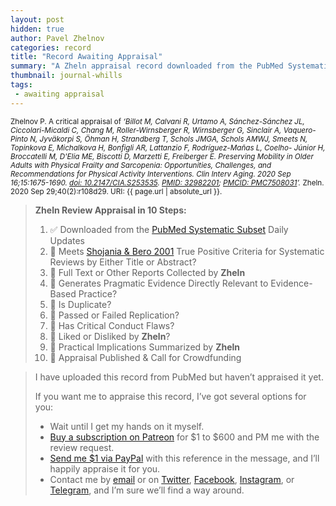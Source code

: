 ```yaml
---
layout: post
hidden: true
author: Pavel Zhelnov
categories: record
title: "Record Awaiting Appraisal"
summary: "A Zheln appraisal record downloaded from the PubMed Systematic Subset daily updates."
thumbnail: journal-whills
tags:
 - awaiting appraisal
---
```


<small id="citation">Zhelnov P. A critical appraisal of _‘Billot M, Calvani R, Urtamo A, Sánchez-Sánchez JL, Ciccolari-Micaldi C, Chang M, Roller-Wirnsberger R, Wirnsberger G, Sinclair A, Vaquero-Pinto N, Jyväkorpi S, Öhman H, Strandberg T, Schols JMGA, Schols AMWJ, Smeets N, Topinkova E, Michalkova H, Bonfigli AR, Lattanzio F, Rodríguez-Mañas L, Coelho- Júnior H, Broccatelli M, D'Elia ME, Biscotti D, Marzetti E, Freiberger E. Preserving Mobility in Older Adults with Physical Frailty and Sarcopenia: Opportunities, Challenges, and Recommendations for Physical Activity Interventions. Clin Interv Aging. 2020 Sep 16;15:1675-1690. [doi: 10.2147/CIA.S253535](https://doi.org/10.2147/CIA.S253535). [PMID: 32982201](https://pubmed.gov/32982201); [PMCID: PMC7508031](https://ncbi.nlm.nih.gov/pmc/PMC7508031)’._ Zheln. 2020 Sep 29;40(2):r108d29. URI: {{ page.url | absolute_url }}.</small>

> **Zheln Review Appraisal in 10 Steps:**
>
> 1. ✅ Downloaded from the [PubMed Systematic Subset](https://github.com/p1m-ortho/qs-global-ortho-search-queries/blob/global-sr-query/README.md) Daily Updates
> 2. 🔄 Meets [Shojania & Bero 2001](https://www.researchgate.net/publication/11820967_Taking_Advantage_of_the_Explosion_of_Systematic_Reviews_An_Efficient_MEDLINE_Search_Strategy) True Positive Criteria for Systematic Reviews by Either Title or Abstract?
> 3. 🔄 Full Text or Other Reports Collected by **Zheln**
> 4. 🔄 Generates Pragmatic Evidence Directly Relevant to Evidence-Based Practice?
> 5. 🔄 Is Duplicate?
> 6. 🔄 Passed or Failed Replication?
> 7. 🔄 Has Critical Conduct Flaws?
> 8. 🔄 Liked or Disliked by **Zheln**?
> 9. 🔄 Practical Implications Summarized by **Zheln**
> 10. 🔄 Appraisal Published & Call for Crowdfunding

> I have uploaded this record from PubMed but haven’t appraised it yet.
>
> If you want me to appraise this record, I’ve got several options for you:
> * Wait until I get my hands on it myself.
> * [Buy a subscription on Patreon](https://patreon.com/zheln) for $1 to $600 and PM me with the review request.
> * [Send me $1 via PayPal](https://paypal.me/pjelnov) with this reference in the message, and I’ll happily appraise it for you.
> * Contact me by [email](mailto:pavel@zheln.com) or on [Twitter](https://twitter.com/drzhelnov), [Facebook](https://facebook.com/drzhelnov), [Instagram](https://instagram.com/igzheln), or [Telegram](https://t.me/drzhelnov), and I’m sure we’ll find a way around.
